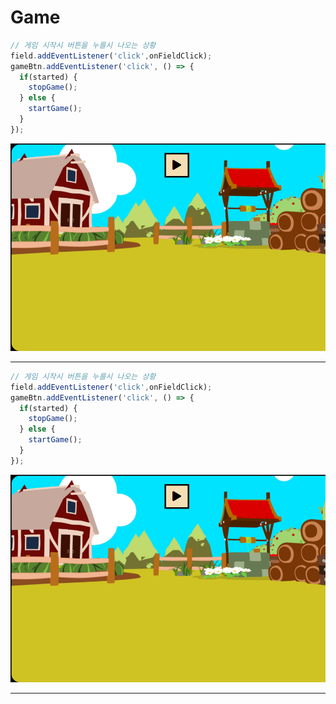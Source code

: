 # Game

```JavaScript
// 게임 시작시 버튼을 누를시 나오는 상황
field.addEventListener('click',onFieldClick);
gameBtn.addEventListener('click', () => {
  if(started) {
    stopGame();
  } else {
    startGame();
  }
});

```

![image description](./img/start.png)
***

```JavaScript
// 게임 시작시 버튼을 누를시 나오는 상황
field.addEventListener('click',onFieldClick);
gameBtn.addEventListener('click', () => {
  if(started) {
    stopGame();
  } else {
    startGame();
  }
});

```

![image description](./img/start.png)
***